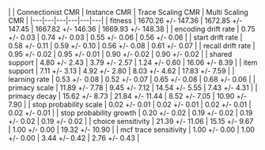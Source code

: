 | | Connectionist CMR | Instance CMR | Trace Scaling CMR | Multi Scaling CMR |
|---|---|---|---|---|---|
| fitness | 1670.26 +/- 147.36 | 1672.85 +/- 147.45 | 1667.82 +/- 146.36 | 1669.93 +/- 148.38 |
| encoding drift rate | 0.75 +/- 0.03 | 0.74 +/- 0.03 | 0.55 +/- 0.06 | 0.56 +/- 0.06 |
| start drift rate | 0.58 +/- 0.11 | 0.59 +/- 0.10 | 0.56 +/- 0.08 | 0.61 +/- 0.07 |
| recall drift rate | 0.95 +/- 0.02 | 0.95 +/- 0.01 | 0.90 +/- 0.02 | 0.90 +/- 0.02 |
| shared support | 4.80 +/- 2.43 | 3.79 +/- 2.57 | 1.24 +/- 0.60 | 16.06 +/- 8.39 |
| item support | 7.11 +/- 3.13 | 4.92 +/- 2.80 | 8.03 +/- 4.62 | 17.83 +/- 7.59 |
| learning rate | 0.53 +/- 0.08 | 0.52 +/- 0.07 | 0.65 +/- 0.08 | 0.68 +/- 0.06 |
| primacy scale | 11.89 +/- 7.78 | 9.45 +/- 7.12 | 14.54 +/- 5.55 | 7.43 +/- 4.31 |
| primacy decay | 15.62 +/- 8.73 | 21.84 +/- 11.44 | 8.52 +/- 7.05 | 10.90 +/- 7.90 |
| stop probability scale | 0.02 +/- 0.01 | 0.02 +/- 0.01 | 0.02 +/- 0.01 | 0.02 +/- 0.01 |
| stop probability growth | 0.20 +/- 0.02 | 0.19 +/- 0.02 | 0.19 +/- 0.02 | 0.19 +/- 0.02 |
| choice sensitivity | 21.39 +/- 11.06 | 15.15 +/- 9.67 | 1.00 +/- 0.00 | 19.32 +/- 10.90 |
| mcf trace sensitivity | 1.00 +/- 0.00 | 1.00 +/- 0.00 | 3.44 +/- 0.42 | 2.76 +/- 0.43 |
